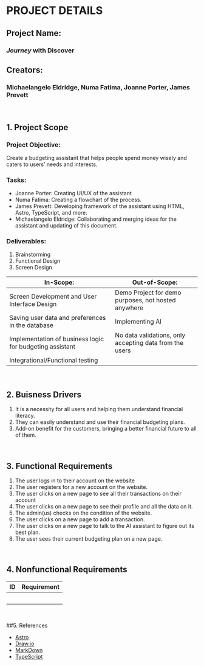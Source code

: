 # PROJECT DETAILS
## Project Name:
### *Journey* with Discover

## Creators:
### Michaelangelo Eldridge, Numa Fatima, Joanne Porter, James Prevett

<br />

## 1. Project Scope
### Project Objective:
Create a budgeting assistant that helps people spend money wisely and caters to users’ needs and interests.

### Tasks: 
* Joanne Porter: Creating UI/UX of the assistant
* Numa Fatima: Creating a flowchart of the process.
* James Prevett: Developing framework of the assistant using HTML, Astro, TypeScript, and more.
* Michaelangelo Eldridge: Collaborating and merging ideas for the assistant and updating of this document.

### Deliverables: 
  1. Brainstorming
  2. Functional Design
  3. Screen Design

|In-Scope: | Out-of-Scope: |
| -------- | ------------- |
|Screen Development and User Interface Design|Demo Project for demo purposes, not hosted anywhere|
|Saving user data and preferences in the database|Implementing AI|
|Implementation of business logic for budgeting assistant|No data validations, only accepting data from the users|
|Integrational/Functional testing| |
  
<br />

## 2. Buisness Drivers
  1. It is a necessity for all users and helping them understand financial literacy.
  2. They can easily understand and use their financial budgeting plans.
  3. Add-on benefit for the customers, bringing a better financial future to all of them.

<br />

## 3. Functional Requirements
  1.	The user logs in to their account on the website
  2.	The user registers for a new account on the website.
  3.	The user clicks on a new page to see all their transactions on their account
  4.	The user clicks on a new page to see their profile and all the data on it.
  5.	The admin(us) checks on the condition of the website.  
  6.	The user clicks on a new page to add a transaction.
  7.	The user clicks on a new page to talk to the AI assistant to figure  out its best plan.
  8.	The user sees their current budgeting plan on a new page.

<br />

## 4. Nonfunctional Requirements
|ID|Requirement|
| --- | --- |
| | |
| | |
| | |
| | |
| | |

<br />

##5. References
  * [Astro](https://astro.build/)
  * [Draw.io](https://draw.io/)
  * [MarkDown](https://markdownguide.org/)
  * [TypeScript](https://www.typescriptlang.org/)
